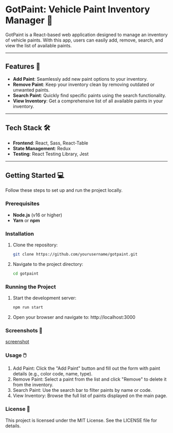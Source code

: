 # GotPaint: Vehicle Paint Inventory Manager 🎨

GotPaint is a React-based web application designed to manage an inventory of vehicle paints. With this app, users can easily add, remove, search, and view the list of available paints.

---

## Features 🚀

- **Add Paint**: Seamlessly add new paint options to your inventory.
- **Remove Paint**: Keep your inventory clean by removing outdated or unwanted paints.
- **Search Paint**: Quickly find specific paints using the search functionality.
- **View Inventory**: Get a comprehensive list of all available paints in your inventory.

---

## Tech Stack 🛠️

- **Frontend**: React, Sass, React-Table
- **State Management**: Redux
- **Testing**: React Testing Library, Jest

---

## Getting Started 💻

Follow these steps to set up and run the project locally.

### Prerequisites

- **Node.js** (v16 or higher)
- **Yarn** or **npm**

### Installation

1. Clone the repository:
   ```bash
   git clone https://github.com/yourusername/gotpaint.git

2. Navigate to the project directory:
   ```bash
   cd gotpaint

### Running the Project
1. Start the development server:
   ```bash
   npm run start

2. Open your browser and navigate to:
   http://localhost:3000

### Screenshots 📸
[screenshot]()

### Usage 🖱️
1. Add Paint: Click the "Add Paint" button and fill out the form with paint details (e.g., color code, name, type).
2. Remove Paint: Select a paint from the list and click "Remove" to delete it from the inventory.
3. Search Paint: Use the search bar to filter paints by name or code.
4. View Inventory: Browse the full list of paints displayed on the main page.
   
### License 📜
This project is licensed under the MIT License. See the LICENSE file for details.
